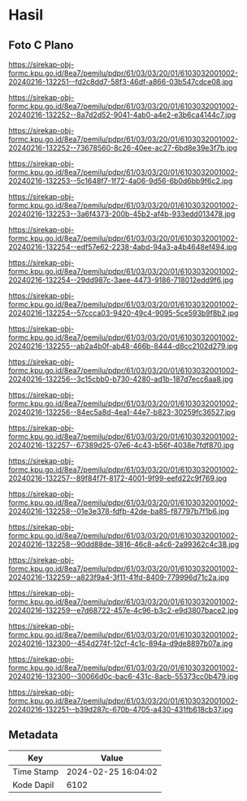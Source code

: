 # Hasil

## Foto C Plano

https://sirekap-obj-formc.kpu.go.id/8ea7/pemilu/pdpr/61/03/03/20/01/6103032001002-20240216-132251--fd2c8dd7-58f3-46df-a866-03b547cdce08.jpg

https://sirekap-obj-formc.kpu.go.id/8ea7/pemilu/pdpr/61/03/03/20/01/6103032001002-20240216-132252--8a7d2d52-9041-4ab0-a4e2-e3b6ca4144c7.jpg

https://sirekap-obj-formc.kpu.go.id/8ea7/pemilu/pdpr/61/03/03/20/01/6103032001002-20240216-132252--73678560-8c26-40ee-ac27-6bd8e39e3f7b.jpg

https://sirekap-obj-formc.kpu.go.id/8ea7/pemilu/pdpr/61/03/03/20/01/6103032001002-20240216-132253--5c1648f7-1f72-4a06-9d56-6b0d6bb9f6c2.jpg

https://sirekap-obj-formc.kpu.go.id/8ea7/pemilu/pdpr/61/03/03/20/01/6103032001002-20240216-132253--3a6f4373-200b-45b2-af4b-933edd013478.jpg

https://sirekap-obj-formc.kpu.go.id/8ea7/pemilu/pdpr/61/03/03/20/01/6103032001002-20240216-132254--edf57e62-2238-4abd-94a3-a4b4648ef494.jpg

https://sirekap-obj-formc.kpu.go.id/8ea7/pemilu/pdpr/61/03/03/20/01/6103032001002-20240216-132254--29dd987c-3aee-4473-9186-718012edd9f6.jpg

https://sirekap-obj-formc.kpu.go.id/8ea7/pemilu/pdpr/61/03/03/20/01/6103032001002-20240216-132254--57ccca03-9420-49c4-9095-5ce593b9f8b2.jpg

https://sirekap-obj-formc.kpu.go.id/8ea7/pemilu/pdpr/61/03/03/20/01/6103032001002-20240216-132255--ab2a4b0f-ab48-466b-8444-d8cc2102d279.jpg

https://sirekap-obj-formc.kpu.go.id/8ea7/pemilu/pdpr/61/03/03/20/01/6103032001002-20240216-132256--3c15cbb0-b730-4280-ad1b-187d7ecc6aa8.jpg

https://sirekap-obj-formc.kpu.go.id/8ea7/pemilu/pdpr/61/03/03/20/01/6103032001002-20240216-132256--84ec5a8d-4ea1-44e7-b823-30259fc36527.jpg

https://sirekap-obj-formc.kpu.go.id/8ea7/pemilu/pdpr/61/03/03/20/01/6103032001002-20240216-132257--67389d25-07e6-4c43-b56f-4038e7fdf870.jpg

https://sirekap-obj-formc.kpu.go.id/8ea7/pemilu/pdpr/61/03/03/20/01/6103032001002-20240216-132257--89f84f7f-8172-4001-9f99-eefd22c9f769.jpg

https://sirekap-obj-formc.kpu.go.id/8ea7/pemilu/pdpr/61/03/03/20/01/6103032001002-20240216-132258--01e3e378-fdfb-42de-ba85-f87797b7f1b6.jpg

https://sirekap-obj-formc.kpu.go.id/8ea7/pemilu/pdpr/61/03/03/20/01/6103032001002-20240216-132258--90dd88de-3816-46c8-a4c6-2a99362c4c38.jpg

https://sirekap-obj-formc.kpu.go.id/8ea7/pemilu/pdpr/61/03/03/20/01/6103032001002-20240216-132259--a823f9a4-3f11-41fd-8409-779996d71c2a.jpg

https://sirekap-obj-formc.kpu.go.id/8ea7/pemilu/pdpr/61/03/03/20/01/6103032001002-20240216-132259--e7d68722-457e-4c96-b3c2-e9d3807bace2.jpg

https://sirekap-obj-formc.kpu.go.id/8ea7/pemilu/pdpr/61/03/03/20/01/6103032001002-20240216-132300--454d274f-12cf-4c1c-894a-d9de8897b07a.jpg

https://sirekap-obj-formc.kpu.go.id/8ea7/pemilu/pdpr/61/03/03/20/01/6103032001002-20240216-132300--30066d0c-bac6-431c-8acb-55373cc0b479.jpg

https://sirekap-obj-formc.kpu.go.id/8ea7/pemilu/pdpr/61/03/03/20/01/6103032001002-20240216-132251--b39d287c-670b-4705-a430-431fb618cb37.jpg


## Metadata

| Key        | Value               |
| ---------- | ------------------- |
| Time Stamp | 2024-02-25 16:04:02 |
| Kode Dapil | 6102                |



